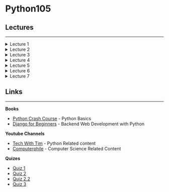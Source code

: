 # Python105

## Lectures 
---
<details>
    <summary>Lecture 1</summary>

- Basic Output
    - print builtin function
    - multiple arguments **print(1, 2, 3, 4)**

- Variables
    - Naming Convention
    - snake_case
    - Case Sensitivity

- Basic Data Types in python
    - int (integer)         **(-∞, ..., -2, -1, 0, 1, 2, ..., +∞)**
    - float (fractions)     **(-∞, ..., -1.1, -1, 0, 1.1, 2, ..., +∞)**
    - str (string)          **"hello", 'hello', """Hello""", '''Hello'''**
    - bool (boolean)        **True, False**

- Basic String Operations
    - concatenation **"Hello" + " " + "World"**
    - fstrings **f"I am {20 + 1} years old"**

- Constants
    - just a convention
    - UPPER_CASE
</details>

<details>
    <summary>Lecture 2</summary>

- Type Casting
    - figuring out type of variable **type(variable_name)**
    - just use data type keyword to cast an object to another data type **str(1), int("125")**
    - Errors during type casting **int("hello 25"), float("nick")**

- Data Structures **list**
    - Initialization | **nums = [], nums = list()**
    - Indexing, Why 0?
    - Accessing elements | **nums[0]**
    - Changing elements | **nums[0] = 1**
    - builtin methods | **append, pop, len, sort**
    - Slicing lists | **nums[3:-1], nums[:], nums[::-1]**
    - Errors (Index Error) | **nums[Non existent Index]**

- Loops **for**
    - basic syntax **for element in my_list:**
    - Indentation **body, code block**
    - looping through lists
    - using range function | **range(10), range(5, 10), range(0, 10, 2)**

- F.Q.A.
    - What data types can be stored in list? **Every data type that is defined in python by user or by default is eligible to store in list**
    - How to get reverse order of a list? **list_name.reverse() or list_name[::-1], last one gives python the instruction to get list slice and start from the last element**
    - Why does list indexing start from 0? **since python stores the address of the first element in RAM, during accessing elements python starts counting from that first element's address**


</details>

<details>
    <summary>Lecture 3</summary>

- Boolean Operators **(==, !=, >, >=, <, <=)**
    - Equality **==**
    - Inequality **!=**
    - Greater **>**
    - Greater or Equal to **>=**
    - Less **<**
    - Less or Equal to **<=**

- Flow Control **if, else**
    - conditional statement **if | else**
    - Indentation  **block of code that is executed if statement is satisfied**

- Loops **while**
    - syntax **while something is True**
    - Indentation **Block of code that get executed in while loop**

- Data Structures **tuple**
    - how to define tuple with brackets or commas?

- Using knowledge **Guessing Game**
    - generating random number **random module**
    - Infinite Loops
    - getting user input on every iteration
    - checking input for correctness
    - adding new features (try count, automatic lose after specific amount of tries)

- Challenge **Reversed Guessing Game** 
    - User thinks of the number and computer should guess it!`


</details>

<details>
    <summary>Lecture 4</summary>

- Statement Chaining **if elif else**
    - Using Multiple elif Blocks
    - Omitting the else Block
    - Testing Multiple Conditions

- Data Structures **dict**
    - Accessing Values in a Dictionary 
    - Adding New Key-Value Pairs
    - Starting with an Empty Dictionary
    - Modifying Values in a Dictionary 
    - Removing Key-Value Pairs
    - Using get() to Access Values
    - A Dictionary of Similar Objects
    - Looping Through All Key-Value Pairs
    - Looping Through All the Keys in a Dictionary
    - Looping Through All Values in a Dictionary
    - A List of Dictionaries
    - A List in a Dictionary
    - A Dictionary in a Dictionary

- Type Hinting / Annotations
    - Differences within type hinting in python versions
    - type hinting for single values
    - type hinting for data structures
    - type hinting dictionary VS TypedDict
    - Any Type
    - None Type

</details>

<details>
    <summary>Lecture 5</summary>

- Functions **def**
    - Defining a Function
    - Calling a Function
    - Passing Information to a Function
    - Arguments vs Parameters
    - Passing Arguments
        - Positional Arguments
        - Keyword Arguments
    - Default Values
    - Equivalent Function Calls
    - Avoiding Argument Errors
    - Return Values
    - Making an Argument Optional
    - Passing an Arbitrary Number of Arguments **args**
        - Mixing Positional and Arbitrary Arguments
    - Using Arbitrary Keyword Arguments **kwargs**


</details>


<details>
    <summary>Lecture 6</summary>
    
- Scopes
    - Local Scope Variable
    - Global Scope Variable

- Modules
    - Storing Your Functions in Modules
    - Importing an Entire Module
    - Importing Specific Functions
    - Using as to Give a Function an Alias **as**
    - Using as to Give a Module an Alias
    - Importing All Functions in a Module

- List Comprehension
    - Syntax
    - Using conditional statement

- Introduction To OOP
    - Defining Class
        - init (constructor)
        - attributes
        - Custom Methods
    - Creating an object **Instantiate**
    - Using Defined Methods
    - Default values for attributes
    - Modifying attributes

</details>

<details>
    <summary>Lecture 7</summary>
    
- More About OOP
    - Public, Private, Protected attributes
    - Encapsulation (Getter, Setter)
    - Inheritance
        - super
        - overriding methods
    - Polymorphism
    - Composition
    - Multiple Inheritance

- Working With Files
    - open / close
    - read
    - write
    - modes (r, a, w)

- Context Manager **with**

- Error Handling **Exceptions**
    - syntax
    - try
    - except
    - else
    - finally

</details>

## Links
---

**Books**
- [Python Crash Course](https://en.sng1lib.org/book/4995914/5d84d3) - Python Basics
- [Django for Beginners](https://en.sng1lib.org/book/3594011/891d30) - Backend Web Development with Python


**Youtube Channels**
- [Tech With Tim](https://www.youtube.com/c/TechWithTim) - Python Related content
- [Computerphile](https://www.youtube.com/user/Computerphile) - Computer Science Related Content



**Quizes**
- [Quiz 1](https://forms.gle/iTXu5ZzvWKbgwdGs5)
- [Quiz 2](https://forms.gle/Z51QqGiVrXcHWiPj8)
- [Quiz 2.2](https://forms.gle/Pi7rqQHPvrQjMP6N7)
- [Quiz 3](https://forms.gle/1A3nzcqMYDZ5bt5t7)
